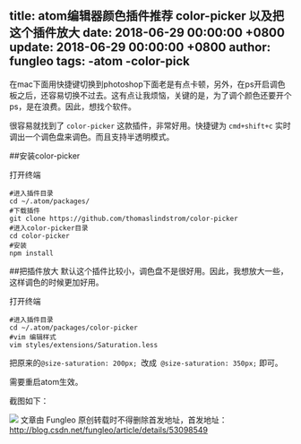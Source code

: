 title: atom编辑器颜色插件推荐 color-picker 以及把这个插件放大
date: 2018-06-29 00:00:00 +0800
update: 2018-06-29 00:00:00 +0800
author: fungleo
tags:
    -atom
    -color-pick
---

在mac下面用快捷键切换到photoshop下面老是有点卡顿，另外，在ps开启调色板之后，还容易切换不过去。这有点让我烦恼，关键的是，为了调个颜色还要开个ps，是在浪费。因此，想找个软件。

很容易就找到了 `color-picker` 这款插件，非常好用。快捷键为 `cmd+shift+c` 实时调出一个调色盘来调色。而且支持半透明模式。

##安装color-picker

打开终端
```shell
#进入插件目录
cd ~/.atom/packages/
#下载插件
git clone https://github.com/thomaslindstrom/color-picker
#进入color-picker目录
cd color-picker
#安装
npm install
```

##把插件放大
默认这个插件比较小，调色盘不是很好用。因此，我想放大一些，这样调色的时候更加好用。

打开终端
```shell
#进入插件目录
cd ~/.atom/packages/color-picker
#vim 编辑样式
vim styles/extensions/Saturation.less
```
把原来的`@size-saturation: 200px; `改成` @size-saturation: 350px;` 即可。

需要重启atom生效。

截图如下：

![](https://raw.githubusercontent.com/fengcms/articles/master/image/45/82c6f9bbba4fc45d2bef58d9a1a7d7.png)
文章由 Fungleo 原创转载时不得删除首发地址，首发地址：http://blog.csdn.net/fungleo/article/details/53098549 